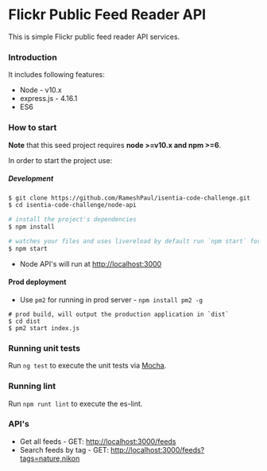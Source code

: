 # Flickr Public Feed Reader API

This is simple Flickr public feed reader API services.

### Introduction

It includes following features:

*   Node - v10.x 
*   express.js - 4.16.1
*   ES6

### How to start

**Note** that this seed project requires **node >=v10.x and npm >=6**.

In order to start the project use:

##### Development
```bash
$ git clone https://github.com/RameshPaul/isentia-code-challenge.git
$ cd isentia-code-challenge/node-api

# install the project's dependencies
$ npm install

# watches your files and uses livereload by default run `npm start` for a dev server. Navigate to `http://localhost:4200/`. The app will automatically reload if you change any of the source files.
$ npm start
```
* Node API's will run at [http://localhost:3000](http://localhost:3000)

#### Prod deployment
* Use `pm2` for running in prod server - `npm install pm2 -g`

```
# prod build, will output the production application in `dist`
$ cd dist
$ pm2 start index.js
```

### Running unit tests

Run `ng test` to execute the unit tests via [Mocha](https://mochajs.org/).

### Running lint 

Run `npm runt lint` to execute the es-lint.

### API's

* Get all feeds - GET: [http://localhost:3000/feeds](http://localhost:3000/feeds)
* Search feeds by tag - GET: [http://localhost:3000/feeds?tags=nature,nikon](http://localhost:3000/feeds?tags=nature,nikon)

